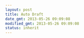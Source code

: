 ```yaml
---
layout: post
title: Auto Draft
date_gmt: 2013-05-26 09:09:08
modified_gmt: 2013-05-26 09:09:08
status: inherit
---
```


